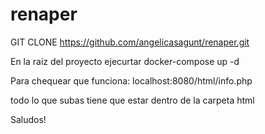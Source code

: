 # renaper

GIT CLONE https://github.com/angelicasagunt/renaper.git

En la raiz del proyecto ejecurtar docker-compose up -d

Para chequear que funciona:
localhost:8080/html/info.php


todo lo que subas tiene que estar dentro de la carpeta html 




Saludos! 
